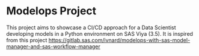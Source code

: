 # Modelops Project

This project aims to showcase a CI/CD approach for a Data Scientist developing models in a Python environment on SAS Viya (3.5). It is inspired from this project https://gitlab.sas.com/ivnard/modelops-with-sas-model-manager-and-sas-workflow-manager